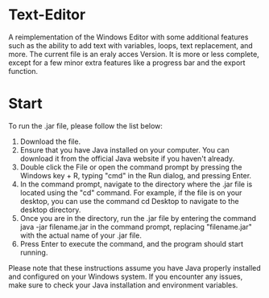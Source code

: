 # Text-Editor
A reimplementation of the Windows Editor with some additional features such as the ability to add text with variables, loops, text replacement, and more. The current file is an eraly acces Version. It is more or less complete, except for a few minor extra features like a progress bar and the export function. 

# Start

To run the .jar file, please follow the list below:

1. Download the file.
2. Ensure that you have Java installed on your computer. You can download it from the official Java website if you haven't already.
3. Double click the File or open the command prompt by pressing the Windows key + R, typing "cmd" in the Run dialog, and pressing Enter.
4. In the command prompt, navigate to the directory where the .jar file is located using the "cd" command. For example, if the file is on your desktop, you can use the command cd Desktop to navigate to the desktop directory.
5. Once you are in the directory, run the .jar file by entering the command java -jar filename.jar in the command prompt, replacing "filename.jar" with the actual name of your .jar file.
6. Press Enter to execute the command, and the program should start running.

   
Please note that these instructions assume you have Java properly installed and configured on your Windows system. If you encounter any issues, make sure to check your Java installation and environment variables.
